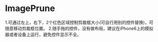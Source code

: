 # ImagePrune
1.可通过左上，右下，2个红色区域控制剪裁框大小(可自行用别的控件替换)，可随意移动剪裁框位置。
2.随手拖的控件，没有做布局，建议在iPhone6上的模拟器或者设备上运行，避免控件显示不全。
